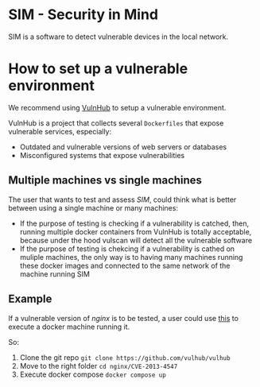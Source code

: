 # SIM - Security in Mind
SIM is a software to detect vulnerable devices in the local network.

# How to set up a vulnerable environment

We recommend using [VulnHub](https://github.com/vulhub/vulhub) to setup a vulnerable environment. 

VulnHub is a project that collects several `Dockerfiles` that expose vulnerable services, especially:
* Outdated and vulnerable versions of web servers or databases
* Misconfigured systems that expose vulnerabilities

## Multiple machines vs single machines

The user that wants to test and assess *SIM*, could think what is better between using a single machine or many machines:
* If the purpose of testing is checking if a vulnerability is catched, then, running multiple docker containers from VulnHub is totally acceptable, because under the hood vulscan will detect all the vulnerable software
* If the purpose of testing is chekcing if a vulnerability is cathed on muliple machines, the only way is to having many machines running these docker images and connected to the same network of the machine running SIM

## Example

If a vulnerable version of *nginx* is to be tested, a user could use [this](https://github.com/vulhub/vulhub/tree/master/nginx/CVE-2013-4547) to execute a docker machine running it.

So:
1. Clone the git repo `git clone https://github.com/vulhub/vulhub`
2. Move to the right folder `cd nginx/CVE-2013-4547`
3. Execute docker compose `docker compose up`
